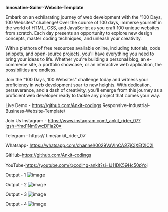 **Innovative-Sailer-Website-Template**

Embark on an exhilarating journey of web development with the "100 Days, 100 Websites" challenge! Over the course of 100 days, immerse yourself in the world of HTML, CSS, and JavaScript as you craft 100 unique websites from scratch. Each day presents an opportunity to explore new design concepts, master coding techniques, and unleash your creativity.

With a plethora of free resources available online, including tutorials, code snippets, and open-source projects, you'll have everything you need to bring your ideas to life. Whether you're building a personal blog, an e-commerce site, a portfolio showcase, or an interactive web application, the possibilities are endless.

Join the "100 Days, 100 Websites" challenge today and witness your proficiency in web development soar to new heights. With dedication, perseverance, and a dash of creativity, you'll emerge from this journey as a proficient web developer ready to tackle any project that comes your way.

Live Demo - https://github.com/Ankit-codings Responsive-Industrial-Business-Website-Template/

Join Us Instagram - https://www.instagram.com/_ankit_rider_07?igsh=Ymd1Nm9wcDFia20=

Telegram - https:// t.me/ankit_rider_07

Whatsapp- https://whatsapp.com/channel/0029VaVInCA2ZjCjXEf2IC2I

GitHub-https://github.com/Ankit-codings

YouTube-https://youtube.com/@coding-ankit?si=IJ11DK59Hc50pYoj

Output - 1
 ![image](https://github.com/Ankit-codings/Innovative-Sailer-Website-Template/assets/164986214/3a61e0fb-0a53-4712-ad2e-21486fc1181a)


Output - 2
 ![image](https://github.com/Ankit-codings/Innovative-Sailer-Website-Template/assets/164986214/3f53d939-9de2-4f56-854c-1f7987362e63)


Output - 3
 ![image](https://github.com/Ankit-codings/Innovative-Sailer-Website-Template/assets/164986214/8a120716-8283-45ec-b5f0-919eaee64465)


Output - 4
 ![image](https://github.com/Ankit-codings/Innovative-Sailer-Website-Template/assets/164986214/d0b770cf-2b62-43fa-b661-0b110f55fcea)
